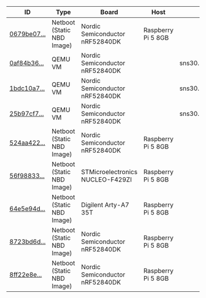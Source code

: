 | ID | Type | Board | Host | SSH Endpoint |
|----|------|-------|------|--------------|
| <a href="#board-0679be07-6106-48aa-8057-b1d4f2e18a99" title="0679be07-6106-48aa-8057-b1d4f2e18a99">0679be07...</a> | Netboot (Static NBD Image) | Nordic Semiconductor nRF52840DK | Raspberry Pi 5 8GB |  |
| <a href="#board-0af84b36-1d44-4e0e-9046-1f3fd8ec1cbf" title="0af84b36-1d44-4e0e-9046-1f3fd8ec1cbf">0af84b36...</a> | QEMU VM | Nordic Semiconductor nRF52840DK |  | sns30.cs.princeton.edu:22030 |
| <a href="#board-1bdc10a7-9bea-4da5-9e9c-02c046223dfb" title="1bdc10a7-9bea-4da5-9e9c-02c046223dfb">1bdc10a7...</a> | QEMU VM | Nordic Semiconductor nRF52840DK |  | sns30.cs.princeton.edu:22026 |
| <a href="#board-25b97cf7-cf3c-4955-8f33-a8ea938c4f5b" title="25b97cf7-cf3c-4955-8f33-a8ea938c4f5b">25b97cf7...</a> | QEMU VM | Nordic Semiconductor nRF52840DK |  | sns30.cs.princeton.edu:22034 |
| <a href="#board-524aa422-3ea7-47be-99d3-b78430449589" title="524aa422-3ea7-47be-99d3-b78430449589">524aa422...</a> | Netboot (Static NBD Image) | Nordic Semiconductor nRF52840DK | Raspberry Pi 5 8GB |  |
| <a href="#board-56f98833-da16-4ba0-9f38-2b02cfd01ddd" title="56f98833-da16-4ba0-9f38-2b02cfd01ddd">56f98833...</a> | Netboot (Static NBD Image) | STMicroelectronics NUCLEO-F429ZI | Raspberry Pi 5 8GB |  |
| <a href="#board-64e5e94d-67e9-4276-9a0c-509a6789b372" title="64e5e94d-67e9-4276-9a0c-509a6789b372">64e5e94d...</a> | Netboot (Static NBD Image) | Digilent Arty-A7 35T | Raspberry Pi 5 8GB |  |
| <a href="#board-8723bd6d-88d4-4605-94f1-331b8d54a202" title="8723bd6d-88d4-4605-94f1-331b8d54a202">8723bd6d...</a> | Netboot (Static NBD Image) | Nordic Semiconductor nRF52840DK | Raspberry Pi 5 8GB |  |
| <a href="#board-8ff22e8e-ead7-433a-a921-c7206face09d" title="8ff22e8e-ead7-433a-a921-c7206face09d">8ff22e8e...</a> | Netboot (Static NBD Image) | Nordic Semiconductor nRF52840DK | Raspberry Pi 5 8GB |  |
